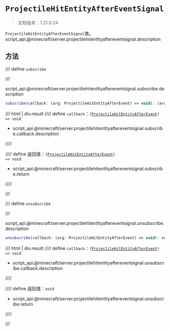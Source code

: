 # `ProjectileHitEntityAfterEventSignal`

> 文档版本：1.21.0.24

`ProjectileHitEntityAfterEventSignal`类。script_api.@minecraft/server.projectilehitentityaftereventsignal.description

## 方法

/// define
`subscribe`


///

script_api.@minecraft/server.projectilehitentityaftereventsignal.subscribe.description

```js
subscribe(callback: (arg: ProjectileHitEntityAfterEvent) => void): (arg: ProjectileHitEntityAfterEvent) => void
```

/// html | div.result
//// define
`callback`：<code>(<a href="../projectilehitentityafterevent/">ProjectileHitEntityAfterEvent</a>) =&gt; void</code>

- script_api.@minecraft/server.projectilehitentityaftereventsignal.subscribe.callback.description


////

//// define
返回值：<code>(<a href="../projectilehitentityafterevent/">ProjectileHitEntityAfterEvent</a>) =&gt; void</code>

- script_api.@minecraft/server.projectilehitentityaftereventsignal.subscribe.return


////

///


/// define
`unsubscribe`


///

script_api.@minecraft/server.projectilehitentityaftereventsignal.unsubscribe.description

```js
unsubscribe(callback: (arg: ProjectileHitEntityAfterEvent) => void): void
```

/// html | div.result
//// define
`callback`：<code>(<a href="../projectilehitentityafterevent/">ProjectileHitEntityAfterEvent</a>) =&gt; void</code>

- script_api.@minecraft/server.projectilehitentityaftereventsignal.unsubscribe.callback.description


////

//// define
返回值：`void`

- script_api.@minecraft/server.projectilehitentityaftereventsignal.unsubscribe.return


////

///

